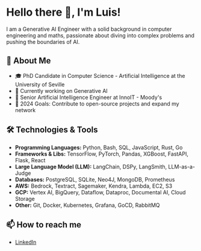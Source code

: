 # Hello there 👋, I'm Luis!

I am a Generative AI Engineer with a solid background in computer engineering and maths, passionate about diving into complex problems and pushing the boundaries of AI.


## 🚀 About Me

<!-- - 🎓 Master’s Degree in Artificial Intelligence from the University of Seville -->
- 🎓 PhD Candidate in Computer Science - Artificial Intelligence at the University of Seville 
- 🌱 Currently working on Generative AI
- 🏢 Senior Artificial Intelligence Engineer at InnoIT - Moody's
- 🎯 2024 Goals: Contribute to open-source projects and expand my network
<!-- - 💼 Any freelance/consulting inquiries? Shoot me an [email](mailto:ewfew@.com) -->


## 🛠️ Technologies & Tools

- **Programming Languages:** Python, Bash, SQL, JavaScript, Rust, Go
- **Frameworks & Libs:** TensorFlow, PyTorch, Pandas, XGBoost, FastAPI, Flask, React
- **Large Language Model (LLM):** LangChain, DSPy, LangSmith, LLM-as-a-Judge
- **Databases:** PostgreSQL, SQLite, Neo4J, MongoDB, Prometheus
- **AWS:** Bedrock, Textract, Sagemaker, Kendra, Lambda, EC2, S3
- **GCP:** Vertex AI, BigQuery, Dataflow, Dataproc, Documental AI, Cloud Storage
- **Other:** Git, Docker, Kubernetes, Grafana, GoCD, RabbitMQ

<!-- ![Your GitHub stats](https://github-readme-stats.vercel.app/api?username=Keredu&show_icons=true&hide_title=true&count_private=true&hide=prs&theme=default_repocard) -->

<!-- ## 📖 What I am currently learning or working on -->

<!-- - [Activity Tracker](https://github.com/Keredu/ActivityTracker) -->
<!-- - [Login Stuff](https://github.com/Keredu/loginstuff) -->
<!-- - [Kanban](https://github.com/Keredu/kanban) -->

## 📫 How to reach me

- [LinkedIn](https://www.linkedin.com/in/keredu)
<!-- - [Twitter](https://twitter.com/keredu8) -->

<!-- ## 🤝 Contributing -->

<!-- I'm looking for contributors for my [project](https://github.com/Keredu/Your-Project). Feel free to check it out and open an issue or submit a PR. -->

<!-- ## 💫 Recent GitHub Activity-->

<!--START_SECTION:activity-->
<!--END_SECTION:activity-->

<!--## 🗂️ Highlighted Repositories

- [Your Repo #1](https://github.com/Keredu/Your-Repo-1)
- [Your Repo #2](https://github.com/Keredu/Your-Repo-2)-->

